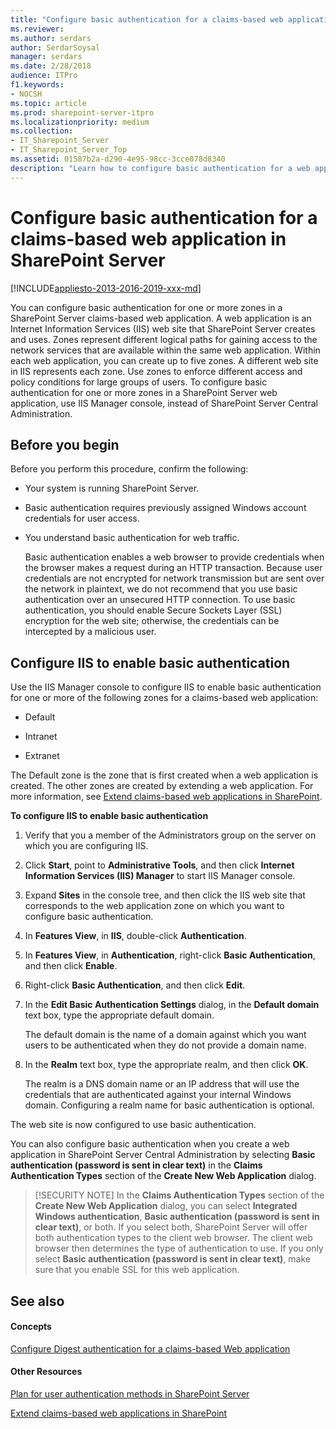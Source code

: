 ```yaml
---
title: "Configure basic authentication for a claims-based web application in SharePoint Server"
ms.reviewer: 
ms.author: serdars
author: SerdarSoysal
manager: serdars
ms.date: 2/28/2018
audience: ITPro
f1.keywords:
- NOCSH
ms.topic: article
ms.prod: sharepoint-server-itpro
ms.localizationpriority: medium
ms.collection:
- IT_Sharepoint_Server
- IT_Sharepoint_Server_Top
ms.assetid: 01587b2a-d290-4e95-98cc-3cce078d8340
description: "Learn how to configure basic authentication for a web application that uses claims-based authentication in SharePoint Server."
---
```


# Configure basic authentication for a claims-based web application in SharePoint Server

[!INCLUDE[appliesto-2013-2016-2019-xxx-md](../includes/appliesto-2013-2016-2019-xxx-md.md)] 
  
You can configure basic authentication for one or more zones in a SharePoint Server claims-based web application. A web application is an Internet Information Services (IIS) web site that SharePoint Server creates and uses. Zones represent different logical paths for gaining access to the network services that are available within the same web application. Within each web application, you can create up to five zones. A different web site in IIS represents each zone. Use zones to enforce different access and policy conditions for large groups of users. To configure basic authentication for one or more zones in a SharePoint Server web application, use IIS Manager console, instead of SharePoint Server Central Administration.
  
## Before you begin
<a name="begin"> </a>

Before you perform this procedure, confirm the following:
  
- Your system is running SharePoint Server.
    
- Basic authentication requires previously assigned Windows account credentials for user access.
    
- You understand basic authentication for web traffic.
    
    Basic authentication enables a web browser to provide credentials when the browser makes a request during an HTTP transaction. Because user credentials are not encrypted for network transmission but are sent over the network in plaintext, we do not recommend that you use basic authentication over an unsecured HTTP connection. To use basic authentication, you should enable Secure Sockets Layer (SSL) encryption for the web site; otherwise, the credentials can be intercepted by a malicious user.
    
## Configure IIS to enable basic authentication
<a name="Section2"> </a>

Use the IIS Manager console to configure IIS to enable basic authentication for one or more of the following zones for a claims-based web application:
  
- Default
    
- Intranet
    
- Extranet
    
The Default zone is the zone that is first created when a web application is created. The other zones are created by extending a web application. For more information, see [Extend claims-based web applications in SharePoint](./extend-a-claims-based-web-application.md).
  
 **To configure IIS to enable basic authentication**
  
1. Verify that you a member of the Administrators group on the server on which you are configuring IIS.
    
2. Click **Start**, point to **Administrative Tools**, and then click **Internet Information Services (IIS) Manager** to start IIS Manager console. 
    
3. Expand **Sites** in the console tree, and then click the IIS web site that corresponds to the web application zone on which you want to configure basic authentication. 
    
4. In **Features View**, in **IIS**, double-click **Authentication**.
    
5. In **Features View**, in **Authentication**, right-click **Basic Authentication**, and then click **Enable**.
    
6. Right-click **Basic Authentication**, and then click **Edit**.
    
7. In the **Edit Basic Authentication Settings** dialog, in the **Default domain** text box, type the appropriate default domain. 
    
    The default domain is the name of a domain against which you want users to be authenticated when they do not provide a domain name.
    
8. In the **Realm** text box, type the appropriate realm, and then click **OK**.
    
    The realm is a DNS domain name or an IP address that will use the credentials that are authenticated against your internal Windows domain. Configuring a realm name for basic authentication is optional.
    
The web site is now configured to use basic authentication.
  
You can also configure basic authentication when you create a web application in SharePoint Server Central Administration by selecting **Basic authentication (password is sent in clear text)** in the **Claims Authentication Types** section of the **Create New Web Application** dialog. 
  
> [!SECURITY NOTE]
> In the **Claims Authentication Types** section of the **Create New Web Application** dialog, you can select **Integrated Windows authentication**, **Basic authentication (password is sent in clear text)**, or both. If you select both, SharePoint Server will offer both authentication types to the client web browser. The client web browser then determines the type of authentication to use. If you only select **Basic authentication (password is sent in clear text)**, make sure that you enable SSL for this web application. 
  
## See also
<a name="Section2"> </a>

#### Concepts

[Configure Digest authentication for a claims-based Web application](configure-digest-authentication-for-a-claims-based-web-application.md)
#### Other Resources

[Plan for user authentication methods in SharePoint Server](../security-for-sharepoint-server/plan-user-authentication.md)
  
[Extend claims-based web applications in SharePoint](./extend-a-claims-based-web-application.md)